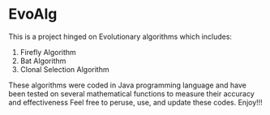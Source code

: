 # EvoAlg
This is a project hinged on Evolutionary algorithms which includes:
1. Firefly Algorithm
2. Bat Algorithm
3. Clonal Selection Algorithm

These algorithms were coded in Java programming language and have been tested on several mathematical functions to measure their accuracy and effectiveness
Feel free to peruse, use, and update these codes.
Enjoy!!!
